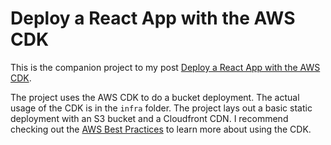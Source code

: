 # Deploy a React App with the AWS CDK

This is the companion project to my post [Deploy a React App with the AWS CDK]().

The project uses the AWS CDK to do a bucket deployment. The actual usage of the CDK is in the `infra` folder. The project lays out a basic static deployment with an S3 bucket and a Cloudfront CDN. I recommend checking out the [AWS Best Practices](https://docs.aws.amazon.com/cdk/v2/guide/best-practices.html) to learn more about using the CDK.
